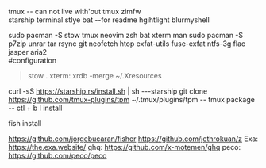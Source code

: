 tmux -- can not live with'out tmux
zimfw  
starship terminal stlye
bat --for readme hgihtlight
blurmyshell

sudo pacman -S stow tmux neovim zsh bat xterm man
sudo pacman -S p7zip unrar tar rsync git neofetch htop exfat-utils fuse-exfat ntfs-3g flac jasper aria2  
#configuration

> stow .
> xterm: xrdb -merge ~/.Xresources

curl -sS https://starship.rs/install.sh | sh ---starship
git clone https://github.com/tmux-plugins/tpm ~/.tmux/plugins/tpm
-- tmux package -- ctl + b I install

fish install

https://github.com/jorgebucaran/fisher
https://github.com/jethrokuan/z
Exa: https://the.exa.website/
ghq: https://github.com/x-motemen/ghq
peco: https://github.com/peco/peco
